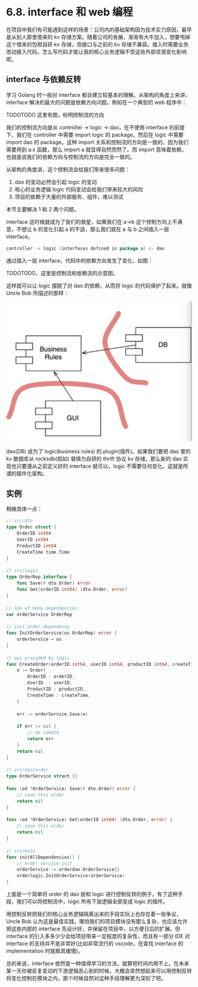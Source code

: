# 6.8. interface 和 web 编程

在项目中我们有可能遇到这样的场景：公司内的基础架构因为技术实力原因，最早是从别人那里借来的 kv 存储方案。随着公司的发展，渐渐有大牛加入，想要甩掉这个借来的包袱自研 kv 存储，但接口与之前的 kv 存储不兼容。接入时需要业务改动接入代码，怎么写代码才能让我的核心业务逻辑不受这些外部资源变化影响呢。

## interface 与依赖反转

学习 Golang 时一般对 interface 都会建立较基本的理解。从架构的角度上来讲，interface 解决的最大的问题是依赖方向问题。例如在一个典型的 web 程序中：

TODOTODO 这里有图，标明控制流的方向

我们的控制流方向是从 controller -> logic -> dao，在不使用 interface 的前提下，我们在 controller 中需要 import logic 的 package，然后在 logic 中需要 import dao 的 package。这种 import 关系和控制流的方向是一致的，因为我们需要用到 a.x 函数，那么 import a 就显得自然而然了。而 import 意味着依赖，也就是说我们的依赖方向与控制流的方向是完全一致的。

从架构的角度讲，这个控制流会给我们带来很多问题：

1. dao 的变动必然会引起 logic 的变动
2. 核心的业务逻辑 logic 代码变动会给我们带来较大的风险
3. 项目的依赖于大量的外部服务、组件，难以测试

本节主要解决 1 和 2 两个问题。

interface 这时候就成为了我们的救星，如果我们在 a->b 这个控制方向上不满意，不想让 b 的变化引起 a 的不适，那么我们就在 a 与 b 之间插入一层 interface。

```go
controller -> logic (interfaces defined in package a) <- dao
```

通过插入一层 interface，代码中的依赖方向发生了变化，如图：

TODOTODO，这里是控制流和依赖流的示意图。

这样就可以让 logic 摆脱了对 dao 的依赖，从而将 logic 的代码保护了起来。就像 Uncle Bob 所描述的那样：

![插件化架构](../images/ch6-08-plugin-arch.jpg)

dao(DB) 成为了 logic(business rules) 的 plugin(插件)。如果我们要把 dao 里的 kv 数据库从 rocksdb(假如) 替换为自研的 thrift 协议 kv 存储，那么新的 dao 实现也只要遵从之前定义好的 interface 就可以，logic 不需要任何变化。这就是所谓的插件化架构。

## 实例

稍微具体一点：

```go
// src/dto
type Order struct {
    OrderID int64
    UserID int64
    ProductID int64
    CreateTime time.Time
}

// src/logic
type OrderRep interface {
    func Save(r dto.Order) error
    func Get(orderID int64) (dto.Order, error)
}

// one of many dependencies
var orderService OrderRep

// init order dependency
func InitOrderService(os OrderRep) error {
    orderService = os
}

// api provided by logic
func CreateOrder(orderID int64, userID int64, productID int64, createTime time.Time) error {
    o := Order{
        OrderID : orderID,
        UserID  : userID,
        ProductID : productID,
        CreateTime : createTime,
    }

    err := orderService.Save(o)

    if err != nil {
        // do someth
        return err
    }
    return nil
}

// src/dao/order
type OrderService struct {}

func (od *OrderService) Save(r dto.Order) error {
    // save this order
    return nil
}

func (od *OrderService) Get(orderID int64) (dto.Order, error) {
    // save this order
    return nil
}

// src/main
func initAllDependencies() {
    // order service init
    orderService := orderdao.OrderService{}
    orderlogic.InitOrderService(orderService)
}

```

上面是一个简单将 order 的 dao 层和 logic 进行控制反转的例子。有了这种手段，我们可以将控制流中，logic 所有下层逻辑全部变成 logic 的插件。

用控制反转把我们的核心业务逻辑隔离出来的手段实际上也存在着一些争议，Uncle Bob 认为这是最佳实践，哪怕我们的项目模块没有那么复杂，也应该允许把这些内部的 interface 先设计好，并保留在项目中，以方便日后的扩展。但 interface 的引入多多少少会给项目带来一定程度的复杂性，而且有一部分 IDE 对 interface 的支持并不是非常好(比如非常流行的 vscode，在查找 interface 的 implementation 时就极其缓慢)。

总的来说，interface 依然是一种值得学习的方法，就算短时间内用不上。在未来某一天你被反复变动的下游逻辑恶心到的时候，大概会突然想起来可以用控制反转将变化控制在模块之内，那个时候自然对这种手段理解更为深刻了吧。
